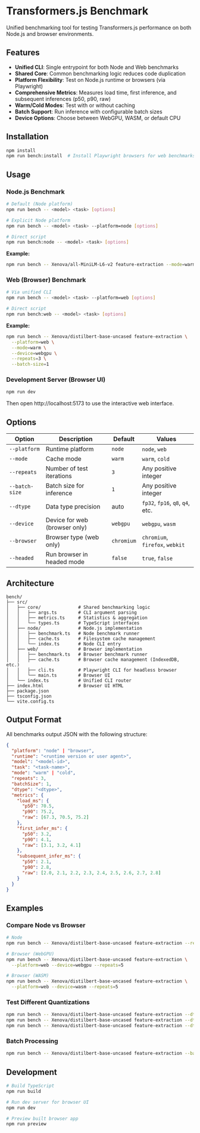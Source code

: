 # Transformers.js Benchmark

Unified benchmarking tool for testing Transformers.js performance on both Node.js and browser environments.

## Features

- **Unified CLI**: Single entrypoint for both Node and Web benchmarks
- **Shared Core**: Common benchmarking logic reduces code duplication
- **Platform Flexibility**: Test on Node.js runtime or browsers (via Playwright)
- **Comprehensive Metrics**: Measures load time, first inference, and subsequent inferences (p50, p90, raw)
- **Warm/Cold Modes**: Test with or without caching
- **Batch Support**: Run inference with configurable batch sizes
- **Device Options**: Choose between WebGPU, WASM, or default CPU

## Installation

```bash
npm install
npm run bench:install  # Install Playwright browsers for web benchmarks
```

## Usage

### Node.js Benchmark

```bash
# Default (Node platform)
npm run bench -- <model> <task> [options]

# Explicit Node platform
npm run bench -- <model> <task> --platform=node [options]

# Direct script
npm run bench:node -- <model> <task> [options]
```

**Example:**
```bash
npm run bench -- Xenova/all-MiniLM-L6-v2 feature-extraction --mode=warm --repeats=3 --batch-size=1
```

### Web (Browser) Benchmark

```bash
# Via unified CLI
npm run bench -- <model> <task> --platform=web [options]

# Direct script
npm run bench:web -- <model> <task> [options]
```

**Example:**
```bash
npm run bench -- Xenova/distilbert-base-uncased feature-extraction \
  --platform=web \
  --mode=warm \
  --device=webgpu \
  --repeats=3 \
  --batch-size=1
```

### Development Server (Browser UI)

```bash
npm run dev
```

Then open http://localhost:5173 to use the interactive web interface.

## Options

| Option | Description | Default | Values |
|--------|-------------|---------|--------|
| `--platform` | Runtime platform | `node` | `node`, `web` |
| `--mode` | Cache mode | `warm` | `warm`, `cold` |
| `--repeats` | Number of test iterations | `3` | Any positive integer |
| `--batch-size` | Batch size for inference | `1` | Any positive integer |
| `--dtype` | Data type precision | auto | `fp32`, `fp16`, `q8`, `q4`, etc. |
| `--device` | Device for web (browser only) | `webgpu` | `webgpu`, `wasm` |
| `--browser` | Browser type (web only) | `chromium` | `chromium`, `firefox`, `webkit` |
| `--headed` | Run browser in headed mode | `false` | `true`, `false` |

## Architecture

```
bench/
├── src/
│   ├── core/              # Shared benchmarking logic
│   │   ├── args.ts        # CLI argument parsing
│   │   ├── metrics.ts     # Statistics & aggregation
│   │   └── types.ts       # TypeScript interfaces
│   ├── node/              # Node.js implementation
│   │   ├── benchmark.ts   # Node benchmark runner
│   │   ├── cache.ts       # Filesystem cache management
│   │   └── index.ts       # Node CLI entry
│   ├── web/               # Browser implementation
│   │   ├── benchmark.ts   # Browser benchmark runner
│   │   ├── cache.ts       # Browser cache management (IndexedDB, etc.)
│   │   ├── cli.ts         # Playwright CLI for headless browser
│   │   └── main.ts        # Browser UI
│   └── index.ts           # Unified CLI router
├── index.html             # Browser UI HTML
├── package.json
├── tsconfig.json
└── vite.config.ts
```

## Output Format

All benchmarks output JSON with the following structure:

```json
{
  "platform": "node" | "browser",
  "runtime": "<runtime version or user agent>",
  "model": "<model-id>",
  "task": "<task-name>",
  "mode": "warm" | "cold",
  "repeats": 3,
  "batchSize": 1,
  "dtype": "<dtype>",
  "metrics": {
    "load_ms": {
      "p50": 70.5,
      "p90": 75.2,
      "raw": [67.3, 70.5, 75.2]
    },
    "first_infer_ms": {
      "p50": 3.2,
      "p90": 4.1,
      "raw": [3.1, 3.2, 4.1]
    },
    "subsequent_infer_ms": {
      "p50": 2.1,
      "p90": 2.8,
      "raw": [2.0, 2.1, 2.2, 2.3, 2.4, 2.5, 2.6, 2.7, 2.8]
    }
  }
}
```

## Examples

### Compare Node vs Browser

```bash
# Node
npm run bench -- Xenova/distilbert-base-uncased feature-extraction --repeats=5

# Browser (WebGPU)
npm run bench -- Xenova/distilbert-base-uncased feature-extraction \
  --platform=web --device=webgpu --repeats=5

# Browser (WASM)
npm run bench -- Xenova/distilbert-base-uncased feature-extraction \
  --platform=web --device=wasm --repeats=5
```

### Test Different Quantizations

```bash
npm run bench -- Xenova/distilbert-base-uncased feature-extraction --dtype=fp32
npm run bench -- Xenova/distilbert-base-uncased feature-extraction --dtype=fp16
npm run bench -- Xenova/distilbert-base-uncased feature-extraction --dtype=q8
```

### Batch Processing

```bash
npm run bench -- Xenova/distilbert-base-uncased feature-extraction --batch-size=8 --repeats=3
```

## Development

```bash
# Build TypeScript
npm run build

# Run dev server for browser UI
npm run dev

# Preview built browser app
npm run preview
```
